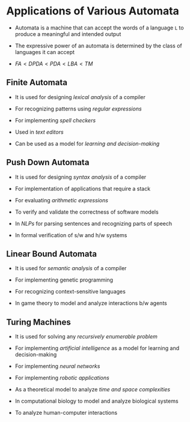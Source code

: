 # Applications of Various Automata

- Automata is a machine that can accept the words of a language `L` to produce
a meaningful and intended output

- The expressive power of an automata is determined by the class of languages
it can accept

- ${FA < DPDA < PDA < LBA < TM}$

## Finite Automata

- It is used for designing *lexical analysis* of a compiler

- For recognizing patterns using *regular expressions*

- For implementing *spell checkers*

- Used in *text editors*

- Can be used as a model for *learning and decision-making*

## Push Down Automata

- It is used for designing *syntax analysis* of a compiler

- For implementation of applications that require a stack

- For evaluating *arithmetic expressions*

- To verify and validate the correctness of software models

- In *NLPs* for parsing sentences and recognizing parts of speech

- In formal verification of s/w and h/w systems

## Linear Bound Automata

- It is used for *semantic analysis* of a compiler

- For implementing genetic programming

- For recognizing context-sensitive languages

- In game theory to model and analyze interactions b/w agents

## Turing Machines

- It is used for solving any *recursively enumerable problem*

- For implementing *artificial intelligence* as a model for learning and decision-making

- For implementing *neural networks*

- For implementing *robotic applications*

- As a theoretical model to analyze *time and space complexities*

- In computational biology to model and analyze biological systems

- To analyze human-computer interactions
